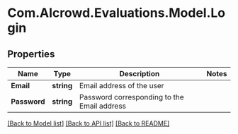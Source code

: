 # Com.AIcrowd.Evaluations.Model.Login
## Properties

Name | Type | Description | Notes
------------ | ------------- | ------------- | -------------
**Email** | **string** | Email address of the user | 
**Password** | **string** | Password corresponding to the Email address | 

[[Back to Model list]](../README.md#documentation-for-models) [[Back to API list]](../README.md#documentation-for-api-endpoints) [[Back to README]](../README.md)

